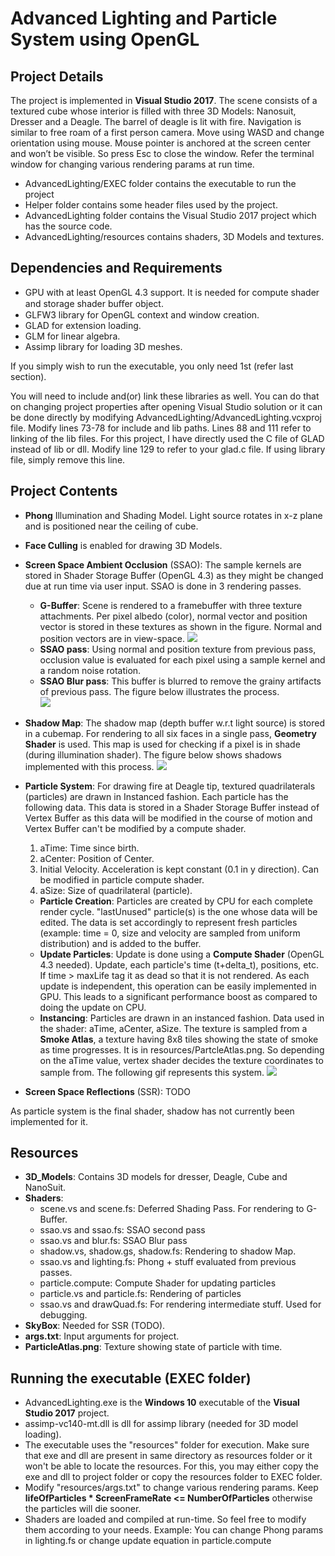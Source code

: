 # Advanced Lighting and Particle System using OpenGL
## Project Details
The	project is	implemented	in	__Visual	Studio	2017__.	The	scene	consists	of	a textured cube whose interior is filled with three 3D Models: Nanosuit, Dresser and a Deagle. The barrel of deagle is lit with fire.	Navigation is similar to free roam of a first person camera. Move using WASD and change orientation using mouse.	Mouse	pointer	is	anchored	at	the	screen	center	and	won’t be	visible.	So	press	Esc	to	close	the	window. Refer the terminal window for changing various rendering params at run time.

- AdvancedLighting/EXEC folder contains the executable to run the project
- Helper	folder	contains	some	header	files	used	by	the	project.
- AdvancedLighting	folder	contains	the	Visual	Studio	2017	project	which has	the	source	code.
- AdvancedLighting/resources contains shaders, 3D Models and textures.

## Dependencies and Requirements
- GPU	with	at	least	OpenGL	4.3	support.	It	is	needed	for	compute shader	and	storage	shader	buﬀer	object. 
- GLFW3	library	for	OpenGL	context	and	window	creation. 
- GLAD	for	extension	loading. 
- GLM	for	linear	algebra. 
- Assimp	library	for	loading	3D	meshes. 

If	you	simply	wish	to	run	the	executable,	you	only	need	1st (refer last section). 

You will need to include and(or) link these libraries as well. You can do that on changing project properties after opening Visual Studio solution or it can be done directly by modifying AdvancedLighting/AdvancedLighting.vcxproj file. Modify lines 73-78 for include and lib paths. Lines 88 and 111 refer to linking of the lib files. For this project, I have directly used the C file of GLAD instead of lib or dll. Modify line 129 to refer to your glad.c file. If using library file, simply remove this line.

## Project Contents
* __Phong__ Illumination and Shading Model. Light source rotates in x-z plane and is positioned near the ceiling of cube. 
* __Face Culling__ is enabled for drawing 3D Models.
* __Screen Space Ambient Occlusion__ (SSAO): The sample kernels are stored in Shader Storage Buffer (OpenGL 4.3) as they might be changed due at run time via user input. SSAO is done in 3 rendering passes.
  * __G-Buffer__: Scene is rendered to a framebuffer with three texture attachments. Per pixel albedo (color), normal vector and position vector is stored in these textures as shown in the figure. Normal and position vectors are in view-space.
  ![](https://drive.google.com/uc?export=download&id=1zKMiu6iG2-nWzT5VCb6JLgs-IduO61Ad)
  * __SSAO pass__: Using normal and position texture from previous pass, occlusion value is evaluated for each pixel using a sample kernel and a random noise rotation.
  * __SSAO Blur pass__: This buffer is blurred to remove the grainy artifacts of previous pass. The figure below illustrates the process.  
  ![](https://drive.google.com/uc?export=download&id=1QCWg5K5v4IAvPMbwUkZIeFLohspQUKxz)
* __Shadow Map__: The shadow map (depth buffer w.r.t light source) is stored in a cubemap. For rendering to all six faces in a single pass, __Geometry Shader__ is used. This map is used for checking if a pixel is in shade (during illumination shader). The figure below shows shadows implemented with this process.
![](https://drive.google.com/uc?export=download&id=1dbIM5xJR-bdc23dCetyJE5JM_WgUD8zg)
* __Particle System__: For drawing fire at Deagle tip, textured quadrilaterals (particles) are drawn in Instanced fashion. Each particle has the following data. This data is stored in a Shader Storage Buffer instead of Vertex Buffer as this data will be modified in the course of motion and Vertex Buffer can't be modified by a compute shader.
  1. aTime: Time since birth.
  2. aCenter: Position of Center.
  3. Initial Velocity. Acceleration is kept constant (0.1 in y direction). Can be modified in particle compute shader.
  4. aSize: Size of quadrilateral (particle).

  * __Particle Creation__: Particles are created by CPU for each complete render cycle. "lastUnused" particle(s) is the one whose data will be edited. The data is set accordingly to represent fresh particles (example: time = 0, size and velocity are sampled from uniform distribution) and is added to the buffer.
  * __Update Particles__: Update is done using a __Compute Shader__ (OpenGL 4.3 needed). Update, each particle's time (t+delta_t), positions, etc. If time > maxLife tag it as dead so that it is not rendered. As each update is independent, this operation can be easily implemented in GPU. This leads to a significant performance boost as compared to doing the update on CPU.
  * __Instancing__: Particles are drawn in an instanced fashion. Data used in the shader: aTime, aCenter, aSize. The texture is sampled from a __Smoke Atlas__, a texture having 8x8 tiles showing the state of smoke as time progresses. It is in resources/PartcleAtlas.png. So depending on the aTime value, vertex shader decides the texture coordinates to sample from. The following gif represents this system.
![](https://drive.google.com/uc?export=download&id=1L5Qz4-0dhnJtuMh2J-I4DI1v1lmQ_uKX)
* __Screen Space Reflections__ (SSR): TODO

As particle system is the final shader, shadow has not currently been implemented for it.

## Resources
* __3D_Models__: Contains 3D models for dresser, Deagle, Cube and NanoSuit.
* __Shaders__:
  * scene.vs and scene.fs: Deferred Shading Pass. For rendering to G-Buffer.
  * ssao.vs and ssao.fs: SSAO second pass
  * ssao.vs and blur.fs: SSAO Blur pass
  * shadow.vs, shadow.gs, shadow.fs: Rendering to shadow Map.
  * ssao.vs and lighting.fs: Phong + stuff evaluated from previous passes.
  * particle.compute: Compute Shader for updating particles
  * particle.vs and particle.fs: Rendering of particles
  * ssao.vs and drawQuad.fs: For rendering intermediate stuff. Used for debugging.
* __SkyBox__: Needed for SSR (TODO).
* __args.txt__: Input arguments for project. 
* __ParticleAtlas.png__: Texture showing state of particle with time.

## Running the executable (EXEC folder)
* AdvancedLighting.exe is the __Windows 10__ executable of the __Visual Studio 2017__ project.
* assimp-vc140-mt.dll is dll for assimp library (needed for 3D model loading).
* The executable uses the "resources" folder for execution. Make sure that exe and dll are present in same directory as resources folder or it won't be able to locate the resources. For this, you may either copy the exe and dll to project folder or copy the resources folder to EXEC folder.
* Modify "resources/args.txt" to change various rendering params. Keep __lifeOfParticles * ScreenFrameRate <= NumberOfParticles__ otherwise the particles will die sooner.
* Shaders are loaded and compiled at run-time. So feel free to modify them according to your needs. Example: You can change Phong params in lighting.fs or change update equation in particle.compute
  

